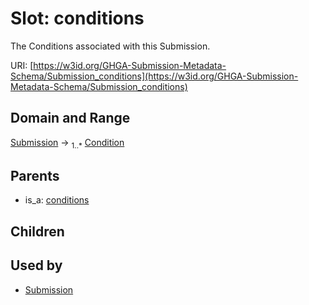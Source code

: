 
# Slot: conditions


The Conditions associated with this Submission.

URI: [https://w3id.org/GHGA-Submission-Metadata-Schema/Submission_conditions](https://w3id.org/GHGA-Submission-Metadata-Schema/Submission_conditions)


## Domain and Range

[Submission](Submission.md) &#8594;  <sub>1..\*</sub> [Condition](Condition.md)

## Parents

 *  is_a: [conditions](conditions.md)

## Children


## Used by

 * [Submission](Submission.md)
